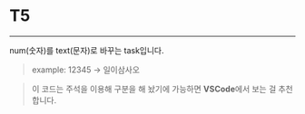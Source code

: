 # T5
---
num(숫자)를 text(문자)로 바꾸는 task입니다.   
> example: 12345 -> 일이삼사오   

> 이 코드는 주석을 이용해 구분을 해 놨기에 가능하면 **VSCode**에서 보는 걸 추천합니다.
